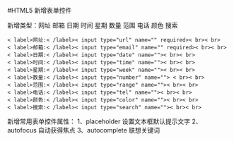 #HTML5 新增表单控件


新增类型：网址 邮箱 日期 时间 星期 数量 范围 电话 颜色 搜索

```
< label>网址:< /label>< input type="url" name="" required>< br>< br> 
< label>邮箱:< /label>< input type="email" name="" required>< br>< br> 
< label>日期:< /label>< input type="date" name="">< br>< br> 
< label>时间:< /label>< input type="time" name="">< br>< br> 
< label>星期:< /label>< input type="week" name="">< br>< br> 
< label>数量:< /label>< input type="number" name=""> < br>< br>
< label>范围:< /label>< input type="range" name="">< br>< br> 
< label>电话:< /label>< input type="tel" name="">< br>< br> 
< label>颜色:< /label>< input type="color" name="">< br>< br> 
< label>搜索:< /label>< input type="search" name="">< br>< br>
```

新增常用表单控件属性：
1、placeholder 设置文本框默认提示文字
2、autofocus 自动获得焦点
3、autocomplete 联想关键词

